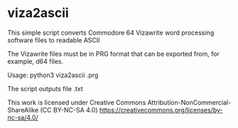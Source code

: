 # viza2ascii
This simple script converts Commodore 64 Vizawrite word processing software files to readable ASCII

The Vizawrite files must be in PRG format that can be exported from, for example, d64 files. 

Usage: python3 viza2ascii <filename>.prg
  
The script outputs file <filename>.txt

This work is licensed under Creative Commons Attribution-NonCommercial-ShareAlike (CC BY-NC-SA 4.0) https://creativecommons.org/licenses/by-nc-sa/4.0/
  
